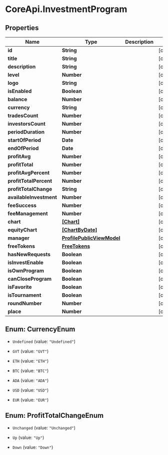 # CoreApi.InvestmentProgram

## Properties
Name | Type | Description | Notes
------------ | ------------- | ------------- | -------------
**id** | **String** |  | [optional] 
**title** | **String** |  | [optional] 
**description** | **String** |  | [optional] 
**level** | **Number** |  | [optional] 
**logo** | **String** |  | [optional] 
**isEnabled** | **Boolean** |  | [optional] 
**balance** | **Number** |  | [optional] 
**currency** | **String** |  | [optional] 
**tradesCount** | **Number** |  | [optional] 
**investorsCount** | **Number** |  | [optional] 
**periodDuration** | **Number** |  | [optional] 
**startOfPeriod** | **Date** |  | [optional] 
**endOfPeriod** | **Date** |  | [optional] 
**profitAvg** | **Number** |  | [optional] 
**profitTotal** | **Number** |  | [optional] 
**profitAvgPercent** | **Number** |  | [optional] 
**profitTotalPercent** | **Number** |  | [optional] 
**profitTotalChange** | **String** |  | [optional] 
**availableInvestment** | **Number** |  | [optional] 
**feeSuccess** | **Number** |  | [optional] 
**feeManagement** | **Number** |  | [optional] 
**chart** | [**[Chart]**](Chart.md) |  | [optional] 
**equityChart** | [**[ChartByDate]**](ChartByDate.md) |  | [optional] 
**manager** | [**ProfilePublicViewModel**](ProfilePublicViewModel.md) |  | [optional] 
**freeTokens** | [**FreeTokens**](FreeTokens.md) |  | [optional] 
**hasNewRequests** | **Boolean** |  | [optional] 
**isInvestEnable** | **Boolean** |  | [optional] 
**isOwnProgram** | **Boolean** |  | [optional] 
**canCloseProgram** | **Boolean** |  | [optional] 
**isFavorite** | **Boolean** |  | [optional] 
**isTournament** | **Boolean** |  | [optional] 
**roundNumber** | **Number** |  | [optional] 
**place** | **Number** |  | [optional] 


<a name="CurrencyEnum"></a>
## Enum: CurrencyEnum


* `Undefined` (value: `"Undefined"`)

* `GVT` (value: `"GVT"`)

* `ETH` (value: `"ETH"`)

* `BTC` (value: `"BTC"`)

* `ADA` (value: `"ADA"`)

* `USD` (value: `"USD"`)

* `EUR` (value: `"EUR"`)




<a name="ProfitTotalChangeEnum"></a>
## Enum: ProfitTotalChangeEnum


* `Unchanged` (value: `"Unchanged"`)

* `Up` (value: `"Up"`)

* `Down` (value: `"Down"`)





